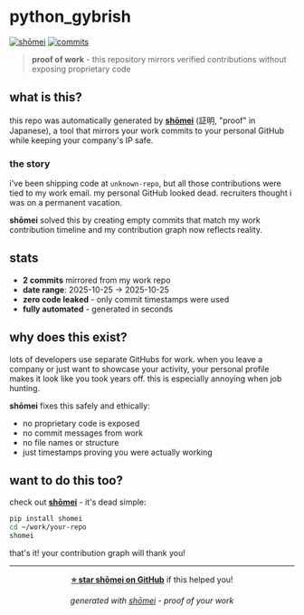 # python_gybrish

[![shōmei](https://img.shields.io/badge/generated_by-shōmei-blueviolet?style=for-the-badge)](https://github.com/petarran/shomei)
[![commits](https://img.shields.io/badge/commits-2-green?style=for-the-badge)](https://github.com/sankhya007/python_gybrish)

> **proof of work** - this repository mirrors verified contributions without exposing proprietary code

## what is this?

this repo was automatically generated by [**shōmei**](https://github.com/petarran/shomei) (証明, "proof" in Japanese), a tool that mirrors your work commits to your personal GitHub while keeping your company's IP safe.

### the story

i've been shipping code at `unknown-repo`, but all those contributions were tied to my work email. my personal GitHub looked dead. recruiters thought i was on a permanent vacation. 

**shōmei** solved this by creating empty commits that match my work contribution timeline and my contribution graph now reflects reality.

## stats

- **2 commits** mirrored from my work repo
- **date range**: 2025-10-25 → 2025-10-25
- **zero code leaked** - only commit timestamps were used
- **fully automated** - generated in seconds

## why does this exist?

lots of developers use separate GitHubs for work. when you leave a company or just want to showcase your activity, your personal profile makes it look like you took years off. this is especially annoying when job hunting.

**shōmei** fixes this safely and ethically:
- no proprietary code is exposed
- no commit messages from work
- no file names or structure
- just timestamps proving you were actually working

## want to do this too?

check out [**shōmei**](https://github.com/petarran/shomei) - it's dead simple:

```bash
pip install shomei
cd ~/work/your-repo
shomei
```

that's it! your contribution graph will thank you!

---

<div align="center">

**[⭐ star shōmei on GitHub](https://github.com/petarran/shomei)** if this helped you!

*generated with [shōmei](https://github.com/petarran/shomei) - proof of your work*

</div>
